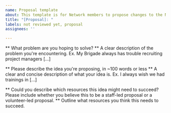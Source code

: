 ```yaml
---
name: Proposal template
about: This template is for Network members to propose changes to the Network program
title: "[Proposal]: "
labels: not reviewed yet, proposal
assignees: ''

---
```


** What problem are you hoping to solve? **
A clear description of the problem you're encountering. Ex. My Brigade always has trouble recruiting project managers [...]

** Please describe the idea you're proposing, in ~100 words or less **
A clear and concise description of what your idea is. Ex. I always wish we had trainings in [...]

** Could you describe which resources this idea might need to succeed? Please include whether you believe this to be a staff-led proposal or a volunteer-led proposal. **
Outline what resources you think this needs to succeed.
